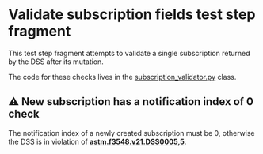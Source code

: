 # Validate subscription fields test step fragment

This test step fragment attempts to validate a single subscription returned by the DSS after its mutation.

The code for these checks lives in the [subscription_validator.py](../../../validators/subscription_validator.py) class.

## ⚠️ New subscription has a notification index of 0 check

The notification index of a newly created subscription must be 0, otherwise the DSS is in violation of **[astm.f3548.v21.DSS0005,5](../../../../../../../requirements/astm/f3548/v21.md)**.
